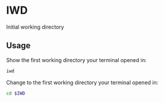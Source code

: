 # IWD

Initial working directory

## Usage

Show the first working directory your terminal opened in:

```zsh
iwd
```

Change to the first working directory your terminal opened in:

```zsh
cd $IWD
```
